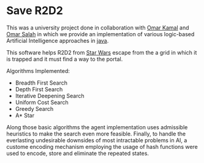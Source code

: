 # Save R2D2

This was a university project done in collaboration with [Omar Kamal](https://github.com/oakamel) and [Omar Salah](https://github.com/omartarek28) in which we provide an implementation of various logic-based Artificial 
Intelligence approaches in [java](https://www.oracle.com/java/).

This software helps R2D2 from [Star Wars](https://www.starwars.com/) 
escape from the a grid in which it is trapped and it must find a way to the portal.


Algorithms Implemented:
* Breadth First Search
* Depth First Search
* Iterative Deepening Search
* Uniform Cost Search
* Greedy Search
* A* Star 

Along those basic algorithms the agent implementation uses admissible heuristics to make the search even more feasible.
Finally, to handle the everlasting undesirable downsides of most intractable problems in AI, 
a custome encoding mechanism employing the usage of hash 
functions were used to encode, store and eliminate the repeated states.

